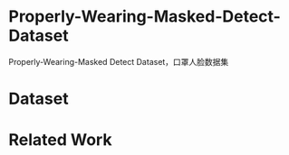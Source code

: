 # Properly-Wearing-Masked-Detect-Dataset
Properly-Wearing-Masked Detect Dataset，口罩人脸数据集

# Dataset

# Related Work
